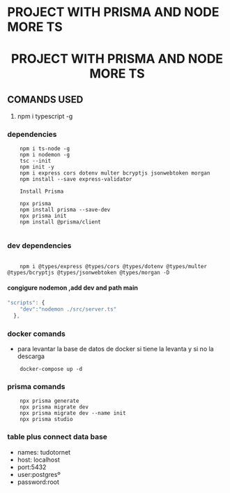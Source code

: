 # PROJECT WITH PRISMA AND NODE MORE TS
<center> <h1> PROJECT WITH PRISMA AND NODE MORE TS</h1> </center>

## COMANDS USED

1. npm i typescript -g <!-- instalamos de manera global -->

### dependencies

```
    npm i ts-node -g
    npm i nodemon -g
    tsc --init
    npm init -y
    npm i express cors dotenv multer bcryptjs jsonwebtoken morgan
    npm install --save express-validator

    Install Prisma

    npx prisma
    npm install prisma --save-dev
    npx prisma init
    npm install @prisma/client


```

### dev dependencies

```

    npm i @types/express @types/cors @types/dotenv @types/multer @types/bcryptjs @types/jsonwebtoken @types/morgan -D

```

#### congigure nodemon ,add dev and path main

```js
"scripts": {
    "dev":"nodemon ./src/server.ts"
  },
```

### docker comands

- para levantar la base de datos de docker si tiene la levanta y si no la descarga

```
    docker-compose up -d
```
  
### prisma comands

```
    npx prisma generate
    npx prisma migrate dev
    npx prisma migrate dev --name init
    npx prisma studio
```

### table plus connect data base

- names: tudotornet
- host: localhost
- port:5432
- user:postgresº
- password:root
